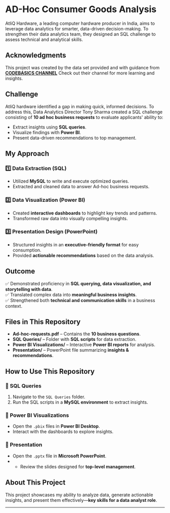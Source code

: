 # **AD-Hoc Consumer Goods Analysis**   
AtliQ Hardware, a leading computer hardware producer in India, aims to leverage data analytics for smarter, data-driven decision-making. To strengthen their data analytics team, they designed an SQL challenge to assess technical and analytical skills.  

## Acknowledgments
This project was created by the data set provided and with guidance from [**CODEBASICS CHANNEL**](http://surl.li/nqzscw) Check out their channel for more learning and insights.

## **Challenge**  
AtliQ hardware identified a gap in making quick, informed decisions. To address this, Data Analytics Director Tony Sharma created a SQL challenge consisting of **10 ad hoc business requests** to evaluate applicants' ability to:  
- Extract insights using **SQL queries**.  
- Visualize findings with **Power BI**.  
- Present data-driven recommendations to top management.  

## **My Approach**  
### **1️⃣ Data Extraction (SQL)**  
- Utilized **MySQL** to write and execute optimized queries.  
- Extracted and cleaned data to answer Ad-hoc business requests.  

### **2️⃣ Data Visualization (Power BI)**  
- Created **interactive dashboards** to highlight key trends and patterns.  
- Transformed raw data into visually compelling insights.  

### **3️⃣ Presentation Design (PowerPoint)**  
- Structured insights in an **executive-friendly format** for easy consumption.  
- Provided **actionable recommendations** based on the data analysis.  

## **Outcome**  
✅ Demonstrated proficiency in **SQL querying, data visualization, and storytelling with data**.  
✅ Translated complex data into **meaningful business insights**.  
✅ Strengthened both **technical and communication skills** in a business context.  

## **Files in This Repository**  
- **Ad-hoc-requests.pdf** – Contains the **10 business questions**.  
- **SQL Queries/** – Folder with **SQL scripts** for data extraction.  
- **Power BI Visualizations/** – Interactive **Power BI reports** for analysis.  
- **Presentation/** – PowerPoint file summarizing **insights & recommendations**.  

## **How to Use This Repository**  
### **🔹 SQL Queries**  
1. Navigate to the `SQL Queries` folder.  
2. Run the SQL scripts in a **MySQL environment** to extract insights.  

### **🔹 Power BI Visualizations**  
- Open the `.pbix` files in **Power BI Desktop**.  
- Interact with the dashboards to explore insights.  

### **🔹 Presentation**  
- Open the `.pptx` file in **Microsoft PowerPoint**.
- - Review the slides designed for **top-level management**.  

## **About This Project**  
This project showcases my ability to analyze data, generate actionable insights, and present them effectively—**key skills for a data analyst role**.  

---
